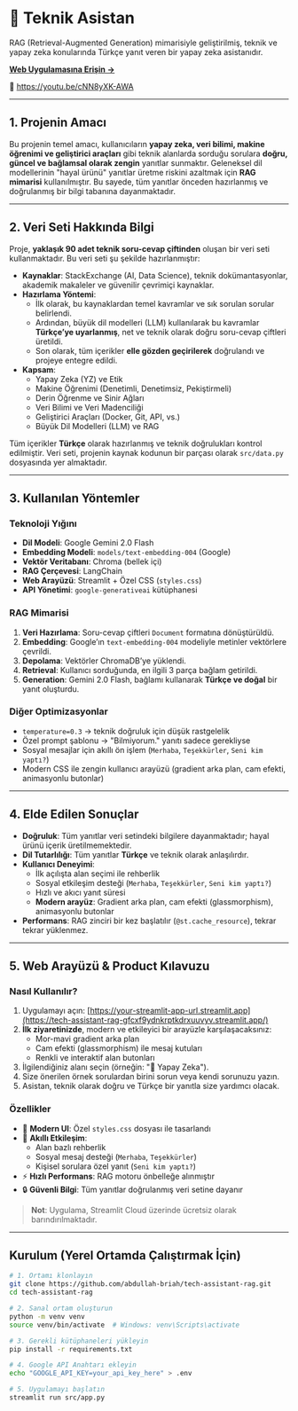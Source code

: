 # 🤖 Teknik Asistan

RAG (Retrieval-Augmented Generation) mimarisiyle geliştirilmiş, teknik ve yapay zeka konularında Türkçe yanıt veren bir yapay zeka asistanıdır.

[**Web Uygulamasına Erişin →**](https://tech-assistant-rag-gfcxf9ydnkrptkdrxuuvyv.streamlit.app/)

🎥 https://youtu.be/cNN8yXK-AWA

---

## 1. Projenin Amacı

Bu projenin temel amacı, kullanıcıların **yapay zeka, veri bilimi, makine öğrenimi ve geliştirici araçları** gibi teknik alanlarda sorduğu sorulara **doğru, güncel ve bağlamsal olarak zengin** yanıtlar sunmaktır. Geleneksel dil modellerinin "hayal ürünü" yanıtlar üretme riskini azaltmak için **RAG mimarisi** kullanılmıştır. Bu sayede, tüm yanıtlar önceden hazırlanmış ve doğrulanmış bir bilgi tabanına dayanmaktadır.

---

## 2. Veri Seti Hakkında Bilgi

Proje, **yaklaşık 90 adet teknik soru-cevap çiftinden** oluşan bir veri seti kullanmaktadır. Bu veri seti şu şekilde hazırlanmıştır:

- **Kaynaklar**: StackExchange (AI, Data Science), teknik dokümantasyonlar, akademik makaleler ve güvenilir çevrimiçi kaynaklar.
- **Hazırlama Yöntemi**: 
  - İlk olarak, bu kaynaklardan temel kavramlar ve sık sorulan sorular belirlendi.
  - Ardından, büyük dil modelleri (LLM) kullanılarak bu kavramlar **Türkçe’ye uyarlanmış**, net ve teknik olarak doğru soru-cevap çiftleri üretildi.
  - Son olarak, tüm içerikler **elle gözden geçirilerek** doğrulandı ve projeye entegre edildi.
- **Kapsam**: 
  - Yapay Zeka (YZ) ve Etik  
  - Makine Öğrenimi (Denetimli, Denetimsiz, Pekiştirmeli)  
  - Derin Öğrenme ve Sinir Ağları  
  - Veri Bilimi ve Veri Madenciliği  
  - Geliştirici Araçları (Docker, Git, API, vs.)  
  - Büyük Dil Modelleri (LLM) ve RAG  

Tüm içerikler **Türkçe** olarak hazırlanmış ve teknik doğrulukları kontrol edilmiştir. Veri seti, projenin kaynak kodunun bir parçası olarak `src/data.py` dosyasında yer almaktadır.

---

## 3. Kullanılan Yöntemler

### Teknoloji Yığını
- **Dil Modeli**: Google Gemini 2.0 Flash  
- **Embedding Modeli**: `models/text-embedding-004` (Google)  
- **Vektör Veritabanı**: Chroma (bellek içi)  
- **RAG Çerçevesi**: LangChain  
- **Web Arayüzü**: Streamlit + Özel CSS (`styles.css`)  
- **API Yönetimi**: `google-generativeai` kütüphanesi  

### RAG Mimarisi
1. **Veri Hazırlama**: Soru-cevap çiftleri `Document` formatına dönüştürüldü.  
2. **Embedding**: Google’ın `text-embedding-004` modeliyle metinler vektörlere çevrildi.  
3. **Depolama**: Vektörler ChromaDB’ye yüklendi.  
4. **Retrieval**: Kullanıcı sorduğunda, en ilgili 3 parça bağlam getirildi.  
5. **Generation**: Gemini 2.0 Flash, bağlamı kullanarak **Türkçe ve doğal** bir yanıt oluşturdu.  

### Diğer Optimizasyonlar
- `temperature=0.3` → teknik doğruluk için düşük rastgelelik  
- Özel prompt şablonu → "Bilmiyorum." yanıtı sadece gerekliyse  
- Sosyal mesajlar için akıllı ön işlem (`Merhaba`, `Teşekkürler`, `Seni kim yaptı?`)  
- Modern CSS ile zengin kullanıcı arayüzü (gradient arka plan, cam efekti, animasyonlu butonlar)

---

## 4. Elde Edilen Sonuçlar

- **Doğruluk**: Tüm yanıtlar veri setindeki bilgilere dayanmaktadır; hayal ürünü içerik üretilmemektedir.  
- **Dil Tutarlılığı**: Tüm yanıtlar **Türkçe** ve teknik olarak anlaşılırdır.  
- **Kullanıcı Deneyimi**:  
  - İlk açılışta alan seçimi ile rehberlik  
  - Sosyal etkileşim desteği (`Merhaba`, `Teşekkürler`, `Seni kim yaptı?`)  
  - Hızlı ve akıcı yanıt süresi  
  - **Modern arayüz**: Gradient arka plan, cam efekti (glassmorphism), animasyonlu butonlar  
- **Performans**: RAG zinciri bir kez başlatılır (`@st.cache_resource`), tekrar tekrar yüklenmez.

---

## 5. Web Arayüzü & Product Kılavuzu

### Nasıl Kullanılır?
1. Uygulamayı açın: [https://your-streamlit-app-url.streamlit.app](https://tech-assistant-rag-gfcxf9ydnkrptkdrxuuvyv.streamlit.app/)  
2. **İlk ziyaretinizde**, modern ve etkileyici bir arayüzle karşılaşacaksınız:
   - Mor-mavi gradient arka plan
   - Cam efekti (glassmorphism) ile mesaj kutuları
   - Renkli ve interaktif alan butonları
3. İlgilendiğiniz alanı seçin (örneğin: "🤖 Yapay Zeka").
4. Size önerilen örnek sorulardan birini sorun veya kendi sorunuzu yazın.
5. Asistan, teknik olarak doğru ve Türkçe bir yanıtla size yardımcı olacak.

### Özellikler
- 🎨 **Modern UI**: Özel `styles.css` dosyası ile tasarlandı  
- 🤖 **Akıllı Etkileşim**: 
  - Alan bazlı rehberlik
  - Sosyal mesaj desteği (`Merhaba`, `Teşekkürler`)
  - Kişisel sorulara özel yanıt (`Seni kim yaptı?`)
- ⚡ **Hızlı Performans**: RAG motoru önbelleğe alınmıştır
- 🔒 **Güvenli Bilgi**: Tüm yanıtlar doğrulanmış veri setine dayanır

> **Not**: Uygulama, Streamlit Cloud üzerinde ücretsiz olarak barındırılmaktadır.

---

## Kurulum (Yerel Ortamda Çalıştırmak İçin)

```bash
# 1. Ortamı klonlayın
git clone https://github.com/abdullah-briah/tech-assistant-rag.git
cd tech-assistant-rag

# 2. Sanal ortam oluşturun
python -m venv venv
source venv/bin/activate  # Windows: venv\Scripts\activate

# 3. Gerekli kütüphaneleri yükleyin
pip install -r requirements.txt

# 4. Google API Anahtarı ekleyin
echo "GOOGLE_API_KEY=your_api_key_here" > .env

# 5. Uygulamayı başlatın
streamlit run src/app.py
